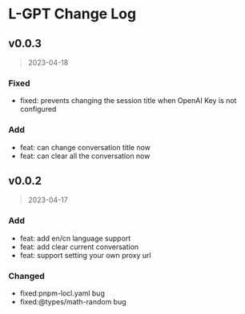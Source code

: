 # L-GPT Change Log

## v0.0.3

> 2023-04-18

### Fixed

- fixed: prevents changing the session title when OpenAI Key is not configured

### Add

- feat: can change conversation title now
- feat: can clear all the conversation now

## v0.0.2

> 2023-04-17

### Add

- feat: add en/cn language support
- feat: add clear current conversation
- feat: support setting your own proxy url

### Changed

- fixed:pnpm-locl.yaml bug
- fixed:@types/math-random bug

